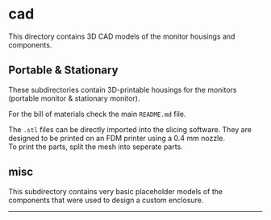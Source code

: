# cad

This directory contains 3D CAD models of the monitor housings and components.

## Portable & Stationary

These subdirectories contain 3D-printable housings for the monitors (portable monitor & stationary monitor).

For the bill of materials check the main `README.md` file.

The `.stl` files can be directly imported into the slicing software. They are designed to be printed on an FDM printer using a 0.4 mm nozzle.  
To print the parts, split the mesh into seperate parts.

## misc

This subdirectory contains very basic placeholder models of the components that were used to design a custom enclosure.

---
